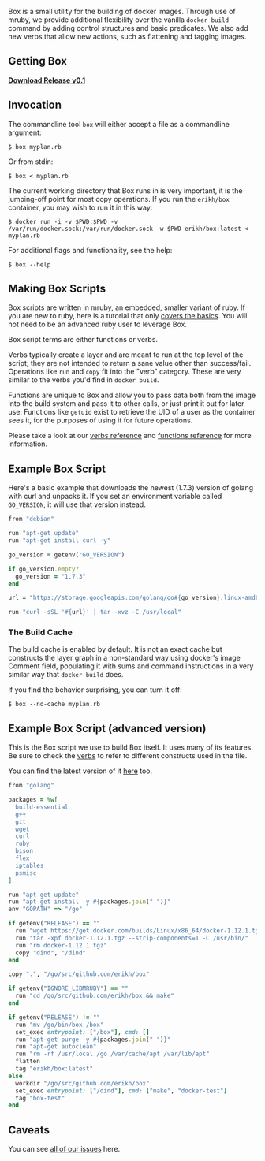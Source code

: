 Box is a small utility for the building of docker images. Through use of mruby,
we provide additional flexibility over the vanilla `docker build` command by
adding control structures and basic predicates. We also add new verbs that
allow new actions, such as flattening and tagging images.

## Getting Box

**[Download Release v0.1](https://github.com/erikh/box/releases/tag/v0.1)**

## Invocation

The commandline tool `box` will either accept a file as a commandline argument:

```shell
$ box myplan.rb
```

Or from stdin:

```shell
$ box < myplan.rb
```

The current working directory that Box runs in is very important, it is the
jumping-off point for most copy operations. If you run the `erikh/box`
container, you may wish to run it in this way:

```shell
$ docker run -i -v $PWD:$PWD -v /var/run/docker.sock:/var/run/docker.sock -w $PWD erikh/box:latest < myplan.rb
```

For additional flags and functionality, see the help:

```shell
$ box --help
```

## Making Box Scripts

Box scripts are written in mruby, an embedded, smaller variant of ruby. If you
are new to ruby, here is a tutorial that only [covers the basics](https://github.com/jhotta/chef-fundamentals-ja/blob/master/slides/just-enough-ruby-for-chef/01_slide.md).
You will not need to be an advanced ruby user to leverage Box.

Box script terms are either functions or verbs.

Verbs typically create a layer and are meant to run at the top level of the
script; they are not intended to return a sane value other than success/fail.
Operations like `run` and `copy` fit into the "verb" category. These are very
similar to the verbs you'd find in `docker build`.

Functions are unique to Box and allow you to pass data both from the image into
the build system and pass it to other calls, or just print it out for later
use. Functions like `getuid` exist to retrieve the UID of a user as the
container sees it, for the purposes of using it for future operations.

Please take a look at our [verbs reference](/verbs) and [functions
reference](/functions) for more information.

## Example Box Script

Here's a basic example that downloads the newest (1.7.3) version of golang with
curl and unpacks it. If you set an environment variable called
`GO_VERSION`, it will use that version instead.

```ruby
from "debian"

run "apt-get update"
run "apt-get install curl -y"

go_version = getenv("GO_VERSION")

if go_version.empty?
  go_version = "1.7.3"
end

url = "https://storage.googleapis.com/golang/go#{go_version}.linux-amd64.tar.gz"

run "curl -sSL '#{url}' | tar -xvz -C /usr/local"
```

### The Build Cache

The build cache is enabled by default. It is not an exact cache but constructs
the layer graph in a non-standard way using docker's image Comment field,
populating it with sums and command instructions in a very similar way that
`docker build` does.

If you find the behavior surprising, you can turn it off:

```
$ box --no-cache myplan.rb
```


## Example Box Script (advanced version)

This is the Box script we use to build Box itself. It uses many of its
features. Be sure to check the [verbs](https://erikh.github.io/box/verbs/) to
refer to different constructs used in the file.

You can find the latest version of it
[here](https://github.com/erikh/box/blob/master/build.rb) too.

```ruby
from "golang"

packages = %w[
  build-essential
  g++
  git
  wget
  curl
  ruby
  bison
  flex
  iptables
  psmisc
]

run "apt-get update"
run "apt-get install -y #{packages.join(" ")}"
env "GOPATH" => "/go"

if getenv("RELEASE") == ""
  run "wget https://get.docker.com/builds/Linux/x86_64/docker-1.12.1.tgz"
  run "tar -xpf docker-1.12.1.tgz --strip-components=1 -C /usr/bin/"
  run "rm docker-1.12.1.tgz"
  copy "dind", "/dind"
end

copy ".", "/go/src/github.com/erikh/box"

if getenv("IGNORE_LIBMRUBY") == ""
  run "cd /go/src/github.com/erikh/box && make"
end

if getenv("RELEASE") != ""
  run "mv /go/bin/box /box"
  set_exec entrypoint: ["/box"], cmd: []
  run "apt-get purge -y #{packages.join(" ")}"
  run "apt-get autoclean"
  run "rm -rf /usr/local /go /var/cache/apt /var/lib/apt"
  flatten
  tag "erikh/box:latest"
else
  workdir "/go/src/github.com/erikh/box"
  set_exec entrypoint: ["/dind"], cmd: ["make", "docker-test"]
  tag "box-test"
end
```

## Caveats

You can see [all of our issues](https://github.com/erikh/box/issues) here.
